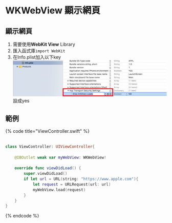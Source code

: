# WKWebView 顯示網頁

## 顯示網頁

1. 需要使用**WebKit View** Library
2. 匯入函式庫`import WebKit`
3. 在Info.plist加入以下key![](../../.gitbook/assets/wei-ming-ming%20%286%29.png)設成yes

## 範例

{% code title="ViewController.swift" %}
```swift

class ViewController: UIViewController{

    @IBOutlet weak var myWebView: WKWebView!
    
    override func viewDidLoad() {
        super.viewDidLoad()
        if let url = URL(string: "https://www.apple.com"){
            let request = URLRequest(url: url)
            myWebView.load(request)
        }
    }
}

```
{% endcode %}

